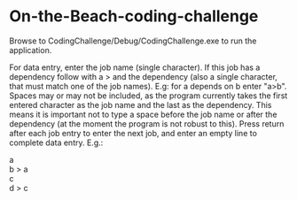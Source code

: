 # On-the-Beach-coding-challenge

Browse to CodingChallenge/Debug/CodingChallenge.exe to run the application.

For data entry, enter the job name (single character). If this job has a dependency follow with a > and the dependency (also a single character, that must match one of the job names). E.g: for a depends on b enter "a>b". Spaces may or may not be included, as the program currently takes the first entered character as the job name and the last as the dependency. This means it is important not to type a space before the job name or after the dependency (at the moment the program is not robust to this). Press return after each job entry to enter the next job, and enter an empty line to complete data entry. E.g.:

a  
b > a  
c  
d > c  
